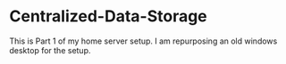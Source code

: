 # Centralized-Data-Storage
This is Part 1 of my home server setup. I am repurposing an old windows desktop for the setup.
